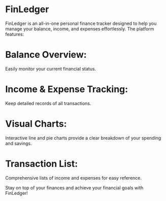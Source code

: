 # FinLedger
FinLedger is an all-in-one personal finance tracker designed to help you manage your balance, income, and expenses effortlessly. The platform features:
# Balance Overview: 
Easily monitor your current financial status.
# Income & Expense Tracking: 
Keep detailed records of all transactions.
# Visual Charts: 
Interactive line and pie charts provide a clear breakdown of your spending and savings.
# Transaction List: 
Comprehensive lists of income and expenses for easy reference.

Stay on top of your finances and achieve your financial goals with FinLedger!
